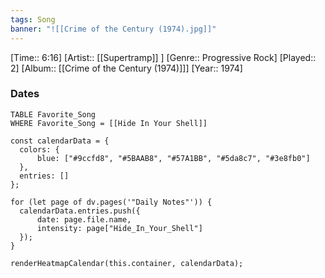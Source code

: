 ```yaml
---
tags: Song  
banner: "![[Crime of the Century (1974).jpg]]"
---
```

[Time:: 6:16]
[Artist:: [[Supertramp]] ]
[Genre:: Progressive Rock]
[Played:: 2]
[Album:: [[Crime of the Century (1974)]]]
[Year:: 1974]
### Dates
````dataview
TABLE Favorite_Song
WHERE Favorite_Song = [[Hide In Your Shell]]
````

  ```dataviewjs
const calendarData = { 
	colors: { 
		blue: ["#9ccfd8", "#5BAAB8", "#57A1BB", "#5da8c7", "#3e8fb0"] 
	}, 
	entries: [] 
}; 

for (let page of dv.pages('"Daily Notes"')) { 
	calendarData.entries.push({ 
		date: page.file.name, 
		intensity: page["Hide_In_Your_Shell"]
	}); 
} 

renderHeatmapCalendar(this.container, calendarData);
```
